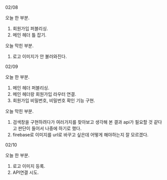 02/08

오늘 한 부분.
1. 회원가입 퍼블리싱.
2. 메인 헤더 틀 잡기.

오늘 막힌 부분.
1. 로고 이미지가 안 불러와진다.


02/09

오늘 한 부분.
1. 메인 헤더 퍼블리싱.
2. 메인 헤더랑 회원가입 라우터 연결.
3. 회원가입 비밀번호, 비밀번호 확인 기능 구현.

오늘 막힌 부분.
1. 검색창을 구현하려다가 여러가지를 찾아보고 생각해 본 결과 api가 필요할 것 같다고 판단이 들어서 나중에 하기로 했다.
2. firebase로 이미지를 url로 바꾸고 싶은데 어떻게 해야하는지 잘 모르겠다.


02/10

오늘 한 부분.
1. 로고 이미지 등록.
2. API연결 시도.